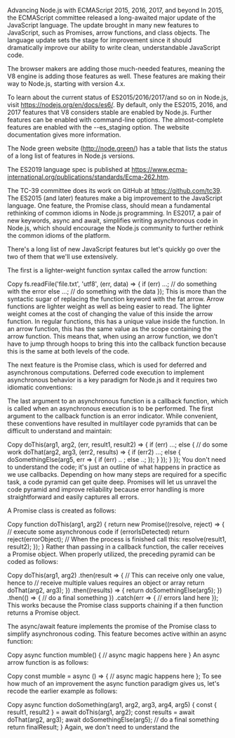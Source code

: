 Advancing Node.js with ECMAScript 2015, 2016, 2017, and beyond 
In 2015, the ECMAScript committee released a long-awaited major update of the JavaScript language. The update brought in many new features to JavaScript, such as Promises, arrow functions, and class objects. The language update sets the stage for improvement since it should dramatically improve our ability to write clean, understandable JavaScript code.

The browser makers are adding those much-needed features, meaning the V8 engine is adding those features as well. These features are making their way to Node.js, starting with version 4.x.

To learn about the current status of ES2015/2016/2017/and so on in Node.js, visit https://nodejs.org/en/docs/es6/.
By default, only the ES2015, 2016, and 2017 features that V8 considers stable are enabled by Node.js. Further features can be enabled with command-line options. The almost-complete features are enabled with the --es_staging option. The website documentation gives more information.

The Node green website (http://node.green/) has a table that lists the status of a long list of features in Node.js versions.

The ES2019 language spec is published at https://www.ecma-international.org/publications/standards/Ecma-262.htm.

The TC-39 committee does its work on GitHub at https://github.com/tc39.
The ES2015 (and later) features make a big improvement to the JavaScript language. One feature, the Promise class, should mean a fundamental rethinking of common idioms in Node.js programming. In ES2017, a pair of new keywords, async and await, simplifies writing asynchronous code in Node.js, which should encourage the Node.js community to further rethink the common idioms of the platform.

There's a long list of new JavaScript features but let's quickly go over the two of them that we'll use extensively.

The first is a lighter-weight function syntax called the arrow function:

Copy
fs.readFile('file.txt', 'utf8', (err, data) => { 
  if (err) ...; // do something with the error 
  else ...;  // do something with the data 
}); 
This is more than the syntactic sugar of replacing the function keyword with the fat arrow. Arrow functions are lighter weight as well as being easier to read. The lighter weight comes at the cost of changing the value of this inside the arrow function. In regular functions, this has a unique value inside the function. In an arrow function, this has the same value as the scope containing the arrow function. This means that, when using an arrow function, we don't have to jump through hoops to bring this into the callback function because this is the same at both levels of the code.

The next feature is the Promise class, which is used for deferred and asynchronous computations. Deferred code execution to implement asynchronous behavior is a key paradigm for Node.js and it requires two idiomatic conventions:

The last argument to an asynchronous function is a callback function, which is called when an asynchronous execution is to be performed.
The first argument to the callback function is an error indicator.
While convenient, these conventions have resulted in multilayer code pyramids that can be difficult to understand and maintain:

Copy
doThis(arg1, arg2, (err, result1, result2) => { 
    if (err) ...; 
    else { 
         // do some work 
         doThat(arg2, arg3, (err2, results) => { 
              if (err2) ...; 
              else { 
                     doSomethingElse(arg5, err => { 
                             if (err) .. ; 
                             else ..; 
                     }); 
              } 
         }); 
    } 
}); 
You don't need to understand the code; it's just an outline of what happens in practice as we use callbacks. Depending on how many steps are required for a specific task, a code pyramid can get quite deep. Promises will let us unravel the code pyramid and improve reliability because error handling is more straightforward and easily captures all errors.

A Promise class is created as follows:

Copy
function doThis(arg1, arg2) { 
    return new Promise((resolve, reject) => { 
        // execute some asynchronous code 
        if (errorIsDetected) return reject(errorObject); 
        // When the process is finished call this: 
        resolve(result1, result2); 
    }); 
}
Rather than passing in a callback function, the caller receives a Promise object. When properly utilized, the preceding pyramid can be coded as follows:

Copy
doThis(arg1, arg2) 
.then(result => { 
  // This can receive only one value, hence to
  // receive multiple values requires an object or array
  return doThat(arg2, arg3); 
}) 
.then((results) => { 
  return doSomethingElse(arg5); 
}) 
.then(() => { 
   // do a final something 
}) 
.catch(err => { 
   // errors land here 
}); 
This works because the Promise class supports chaining if a then function returns a Promise object.

The async/await feature implements the promise of the Promise class to simplify asynchronous coding. This feature becomes active within an async function:

Copy
async function mumble() {
   // async magic happens here
}
An async arrow function is as follows: 

Copy
const mumble = async () => {
    // async magic happens here
};
To see how much of an improvement the async function paradigm gives us, let's recode the earlier example as follows:

Copy
async function doSomething(arg1, arg2, arg3, arg4, arg5) {
    const { result1, result2 } = await doThis(arg1, arg2);
    const results = await doThat(arg2, arg3);
    await doSomethingElse(arg5);
    // do a final something
    return finalResult;
}
Again, we don't need to understand the 